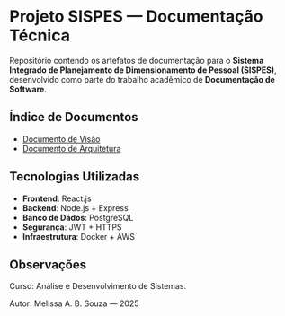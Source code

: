 # Projeto SISPES — Documentação Técnica

Repositório contendo os artefatos de documentação para o **Sistema Integrado de Planejamento de Dimensionamento de Pessoal (SISPES)**, desenvolvido como parte do trabalho acadêmico de **Documentação de Software**.


## Índice de Documentos

- [Documento de Visão](documentacao-sispes.md)
- [Documento de Arquitetura](arquitetura.md)


## Tecnologias Utilizadas

- **Frontend**: React.js
- **Backend**: Node.js + Express
- **Banco de Dados**: PostgreSQL
- **Segurança**: JWT + HTTPS
- **Infraestrutura**: Docker + AWS


## Observações

Curso: Análise e Desenvolvimento de Sistemas.

Autor: Melissa A. B. Souza — 2025
